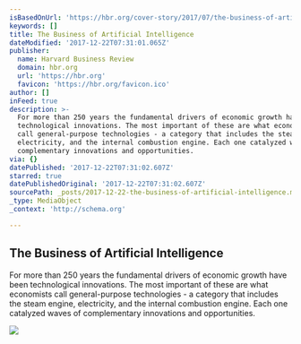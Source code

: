```yaml
---
isBasedOnUrl: 'https://hbr.org/cover-story/2017/07/the-business-of-artificial-intelligence'
keywords: []
title: The Business of Artificial Intelligence
dateModified: '2017-12-22T07:31:01.065Z'
publisher:
  name: Harvard Business Review
  domain: hbr.org
  url: 'https://hbr.org'
  favicon: 'https://hbr.org/favicon.ico'
author: []
inFeed: true
description: >-
  For more than 250 years the fundamental drivers of economic growth have been
  technological innovations. The most important of these are what economists
  call general-purpose technologies - a category that includes the steam engine,
  electricity, and the internal combustion engine. Each one catalyzed waves of
  complementary innovations and opportunities.
via: {}
datePublished: '2017-12-22T07:31:02.607Z'
starred: true
datePublishedOriginal: '2017-12-22T07:31:02.607Z'
sourcePath: _posts/2017-12-22-the-business-of-artificial-intelligence.md
_type: MediaObject
_context: 'http://schema.org'

---
```

<article style=""><h1>The Business of Artificial Intelligence</h1><p>For more than 250 years the fundamental drivers of economic growth have been technological innovations. The most important of these are what economists call general-purpose technologies - a category that includes the steam engine, electricity, and the internal combustion engine. Each one catalyzed waves of complementary innovations and opportunities.</p><img src="https://hbr.org/resources/images/article_assets/2017/07/AI-hero-premium.jpg" /></article>